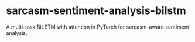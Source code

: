 # sarcasm-sentiment-analysis-bilstm
A multi-task BiLSTM with attention in PyTorch for sarcasm-aware sentiment analysis.
